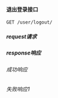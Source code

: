 #### 退出登录接口

    GET /user/logout/

##### request请求



##### response响应

###### 成功响应



###### 失败响应1

